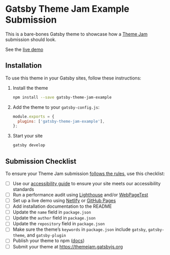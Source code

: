 # Gatsby Theme Jam Example Submission

This is a bare-bones Gatsby theme to showcase how a [Theme Jam](https://themejam.gatsbyjs.org) submission should look.

See the [live demo](https://gatsby-theme-jam-example.netlify.com)

## Installation

To use this theme in your Gatsby sites, follow these instructions:

1.  Install the theme

    ```sh
    npm install --save gatsby-theme-jam-example
    ```

2.  Add the theme to your `gatsby-config.js`:

    ```js
    module.exports = {
      plugins: ['gatsby-theme-jam-example'],
    };
    ```

3.  Start your site
    ```sh
    gatsby develop
    ```

## Submission Checklist

To ensure your Theme Jam submission [follows the rules](https://themejam.gatsbyjs.org/rules), use this checklist:

- [ ] Use our [accessibility guide][a11y] to ensure your site meets our accessibility standards
- [ ] Run a performance audit using [Lighthouse][] and/or [WebPageTest][]
- [ ] Set up a live demo using [Netlify][] or [GitHub Pages][]
- [ ] Add installation documentation to the README
- [ ] Update the `name` field in `package.json`
- [ ] Update the `author` field in `package.json`
- [ ] Update the `repository` field in `package.json`
- [ ] Make sure the theme’s `keywords` in `package.json` include `gatsby`, `gatsby-theme`, and `gatsby-plugin`
- [ ] Publish your theme to npm ([docs][npmpublish])
- [ ] Submit your theme at https://themejam.gatsbyjs.org

[a11y]: https://gatsbyjs.org/docs/making-your-site-accessible#how-to-improve-accessibility
[lighthouse]: https://developers.google.com/web/tools/lighthouse/
[axe]: https://www.deque.com/axe/
[webpagetest]: http://webpagetest.org/
[netlify]: https://netlify.com
[github pages]: https://pages.github.com/
[npmpublish]: https://docs.npmjs.com/cli/publish
